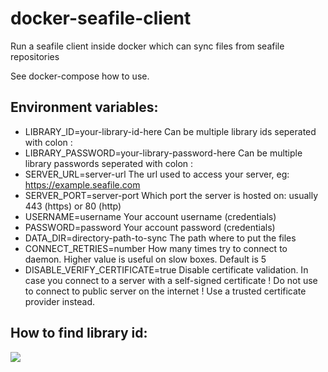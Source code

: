 # docker-seafile-client
Run a seafile client inside docker which can sync files from seafile repositories

See docker-compose how to use.

## Environment variables:
 - LIBRARY_ID=your-library-id-here   Can be multiple library ids seperated with colon :
 - LIBRARY_PASSWORD=your-library-password-here   Can be multiple library passwords seperated with colon :
 - SERVER_URL=server-url             The url used to access your server, eg: https://example.seafile.com
 - SERVER_PORT=server-port           Which port the server is hosted on: usually 443 (https) or 80 (http)
 - USERNAME=username                 Your account username (credentials)
 - PASSWORD=password                 Your account password (credentials)
 - DATA_DIR=directory-path-to-sync   The path where to put the files
 - CONNECT_RETRIES=number            How many times try to connect to daemon. Higher value is useful on slow boxes. Default is 5
 - DISABLE_VERIFY_CERTIFICATE=true   Disable certificate validation. In case you connect to a server with a self-signed certificate
                                     ! Do not use to connect to public server on the internet ! Use a trusted certificate provider instead.
## How to find library id:

<img src="imgs/help.png"/>
